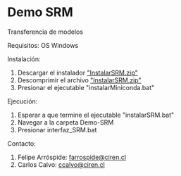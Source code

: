 # Demo SRM
 Transferencia de modelos
 
 Requisitos:
 OS Windows 

 Instalación:
 1. Descargar el instalador ["InstalarSRM.zip"](https://github.com/ccalvocm/Demo-SRM/raw/main/instalarSRM.zip)
 2. Descomprimir el archivo ["InstalarSRM.zip"](https://github.com/ccalvocm/Demo-SRM/raw/main/instalarSRM.zip)
 3. Presionar el ejecutable "instalarMiniconda.bat"

 Ejecución:
 1. Esperar a que termine el ejecutable "instalarSRM.bat"
 2. Navegar a la carpeta Demo-SRM
 3. Presionar interfaz_SRM.bat

 Contacto:
 1. Felipe Arróspide: farrospide@ciren.cl
 2. Carlos Calvo: ccalvo@ciren.cl
